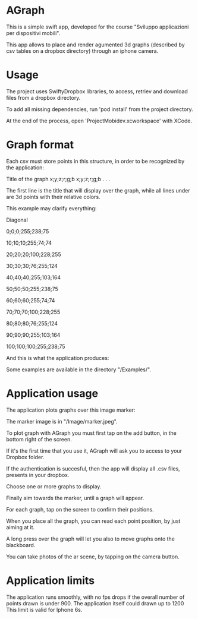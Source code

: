 # AGraph

This is a simple swift app, developed for the course "Sviluppo applicazioni per dispositivi mobili".

This app allows to place and render agumented 3d graphs (described by csv tables on a dropbox directory)
through an iphone camera.

# Usage

The project uses SwiftyDropbox libraries, to access, retriev and download files from a dropbox directory.

To add all missing dependencies, run 'pod install' from the project directory.

At the end of the process, open 'ProjectMobidev.xcworkspace' with XCode.

# Graph format

Each csv must store points in this structure, in order to be recognized by the application:

Title of the graph
x;y;z;r;g;b
x;y;z;r;g;b
.
.
.

The first line is the title that will display over the graph, while all lines under are 3d points with their relative colors.

This example may clarify everything:

Diagonal

0;0;0;255;238;75

10;10;10;255;74;74

20;20;20;100;228;255

30;30;30;76;255;124

40;40;40;255;103;164

50;50;50;255;238;75

60;60;60;255;74;74

70;70;70;100;228;255

80;80;80;76;255;124

90;90;90;255;103;164

100;100;100;255;238;75

And this is what the application produces:

Some examples are available in the directory "/Examples/".

# Application usage

The application plots graphs over this image marker:

The marker image is in "/Image/marker.jpeg".

To plot graph with AGraph you must first tap on the add button, in the bottom right of the screen.

If it's the first time that you use it, AGraph will ask you to access to your Dropbox folder.

If the authentication is succesful, then the app will display all .csv files, presents in your dropbox.

Choose one or more graphs to display.

Finally aim towards the marker, until a graph will appear.

For each graph, tap on the screen to confirm their positions.

When you place all the graph, you can read each point position, by just aiming at it.

A long press over the graph will let you also to move graphs onto the blackboard.

You can take photos of the ar scene, by tapping on the camera button.

# Application limits

The application runs smoothly, with no fps drops if the overall number of
points drawn is under 900.
The application itself could drawn up to 1200
This limit is valid for Iphone 6s.

